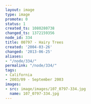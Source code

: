 ```yaml
---
layout: image
type: image
promote: 0
status: 1
created_ts: 1080280738
changed_ts: 1372159356
node_id: 334
title: 00797 - Hairy Trees
created: '2004-03-26'
changed: '2013-06-25'
aliases:
- "/node/334/"
permalink: "/node/334/"
tags:
- California
- 2003/09 - September 2003
images:
- src: image/images/107_0797-334.jpg
  name: 107_0797-334.jpg
---
```


